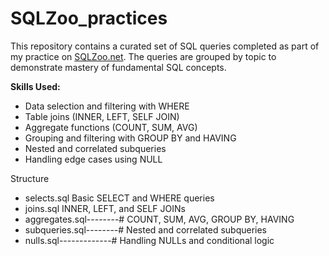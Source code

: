 # SQLZoo_practices
This repository contains a curated set of SQL queries completed as part of my practice on [SQLZoo.net](https://sqlzoo.net/). The queries are grouped by topic to demonstrate mastery of fundamental SQL concepts.

**Skills Used:**
- Data selection and filtering with WHERE
- Table joins (INNER, LEFT, SELF JOIN)
- Aggregate functions (COUNT, SUM, AVG)
- Grouping and filtering with GROUP BY and HAVING
- Nested and correlated subqueries
- Handling edge cases using NULL

Structure
- selects.sql
    Basic SELECT and WHERE queries
- joins.sql
    INNER, LEFT, and SELF JOINs
- aggregates.sql--------# COUNT, SUM, AVG, GROUP BY, HAVING
- subqueries.sql--------# Nested and correlated subqueries
- nulls.sql-------------# Handling NULLs and conditional logic

